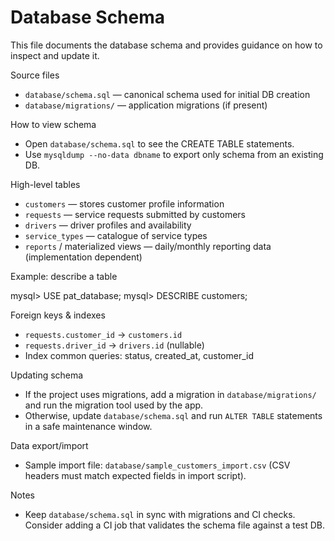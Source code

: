 # Database Schema

This file documents the database schema and provides guidance on how to inspect and update it.

Source files

- `database/schema.sql` — canonical schema used for initial DB creation
- `database/migrations/` — application migrations (if present)

How to view schema

- Open `database/schema.sql` to see the CREATE TABLE statements.
- Use `mysqldump --no-data dbname` to export only schema from an existing DB.

High-level tables

- `customers` — stores customer profile information
- `requests` — service requests submitted by customers
- `drivers` — driver profiles and availability
- `service_types` — catalogue of service types
- `reports` / materialized views — daily/monthly reporting data (implementation dependent)

Example: describe a table

mysql> USE pat_database;
mysql> DESCRIBE customers;

Foreign keys & indexes

- `requests.customer_id` -> `customers.id`
- `requests.driver_id` -> `drivers.id` (nullable)
- Index common queries: status, created_at, customer_id

Updating schema

- If the project uses migrations, add a migration in `database/migrations/` and run the migration tool used by the app.
- Otherwise, update `database/schema.sql` and run `ALTER TABLE` statements in a safe maintenance window.

Data export/import

- Sample import file: `database/sample_customers_import.csv` (CSV headers must match expected fields in import script).

Notes

- Keep `database/schema.sql` in sync with migrations and CI checks. Consider adding a CI job that validates the schema file against a test DB.
